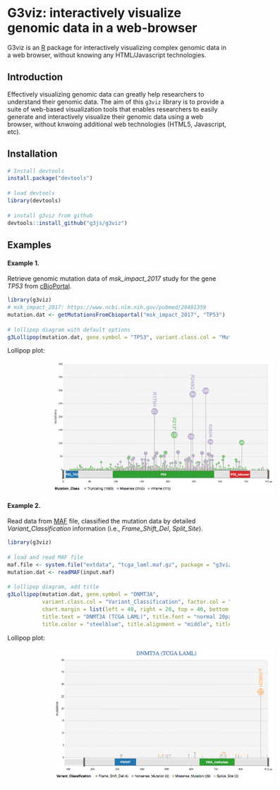 # G3viz: interactively visualize genomic data in a web-browser

G3viz is an [R](https://www.r-project.org/) package for interactively visualizing complex genomic data in a web browser, without knowing any HTML/Javascript technologies. 

## Introduction

Effectively visualizing genomic data can greatly help researchers to understand their genomic data.  The aim of this `g3viz` library is to provide a suite of web-based visualization tools that enables researchers to easily generate and interactively visualize their genomic data using a web browser, without knwoing additional web technologies (HTML5, Javascript, etc).

## Installation
```r
# Install devtools
install.package("devtools")

# load devtools
library(devtools)

# install g3viz from github
devtools::install_github("g3js/g3viz")

```

## Examples

#### Example 1.

Retrieve genomic mutation data of _msk\_impact\_2017_ study for the gene _TP53_ from [cBioPortal](http://www.cbioportal.org/).

```r
library(g3viz)
# msk_impact_2017: https://www.ncbi.nlm.nih.gov/pubmed/28481359
mutation.dat <- getMutationsFromCbioportal("msk_impact_2017", "TP53")

# lollipop diagram with default options
g3Lollipop(mutation.dat, gene.symbol = "TP53", variant.class.col = "Mutation_Type")
```
Lollipop plot:

<img src="./inst/demo/MSK_IMPACT_2017_TP53.png" width="700px" style="padding-left:100px">


#### Example 2.

Read data from [MAF](https://docs.gdc.cancer.gov/Data/File_Formats/MAF_Format/) file, classified the mutation data by detailed _Variant\_Classification_ information (i.e., _Frame\_Shift\_Del_, _Split\_Site_). 

```r
library(g3viz)

# load and read MAF file
maf.file <- system.file("extdata", "tcga_laml.maf.gz", package = "g3viz")
mutation.dat <- readMAF(input.maf)

# lollipop diagram, add title
g3Lollipop(mutation.dat, gene.symbol = "DNMT3A", 
           variant.class.col = "Variant_Classification", factor.col = "Variant_Classification",
           chart.margin = list(left = 40, right = 20, top = 40, bottom = 25),
           title.text = "DNMT3A (TCGA LAML)", title.font = "normal 20px Sans",
           title.color = "steelblue", title.alignment = "middle", title.dy = "0.1em")
```
Lollipop plot:

<img src="./inst/demo/DNMT3A_TCGA_LAML.png" width="700px" style="padding-left:100px">

